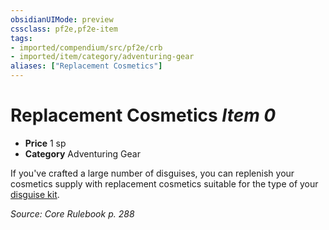 ```yaml
---
obsidianUIMode: preview
cssclass: pf2e,pf2e-item
tags:
- imported/compendium/src/pf2e/crb
- imported/item/category/adventuring-gear
aliases: ["Replacement Cosmetics"]
---
```

# Replacement Cosmetics *Item 0*  

- **Price** 1 sp
- **Category** Adventuring Gear

If you've crafted a large number of disguises, you can replenish your cosmetics supply with replacement cosmetics suitable for the type of your [disguise kit](disguise-kit.md).

*Source: Core Rulebook p. 288*